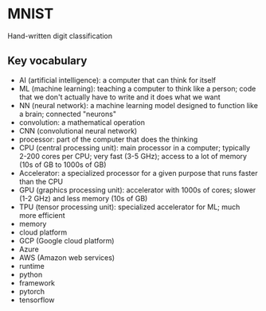 # MNIST
Hand-written digit classification

## Key vocabulary
- AI (artificial intelligence): a computer that can think for itself
- ML (machine learning): teaching a computer to think like a person; code that we don't actually have to write and it does what we want
- NN (neural network): a machine learning model designed to function like a brain; connected "neurons"
- convolution: a mathematical operation
- CNN (convolutional neural network)
- processor: part of the computer that does the thinking
- CPU (central processing unit): main processor in a computer; typically 2-200 cores per CPU; very fast (3-5 GHz); access to a lot of memory (10s of GB to 1000s of GB)
- Accelerator: a specialized processor for a given purpose that runs faster than the CPU
- GPU (graphics processing unit): accelerator with 1000s of cores; slower (1-2 GHz) and less memory (10s of GB)
- TPU (tensor processing unit): specialized accelerator for ML; much more efficient
- memory
- cloud platform
- GCP (Google cloud platform)
- Azure
- AWS (Amazon web services)
- runtime
- python
- framework
- pytorch
- tensorflow
